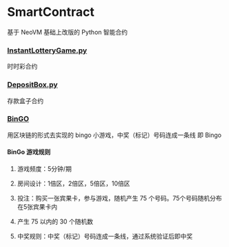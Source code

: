 # SmartContract
基于 NeoVM 基础上改版的 Python 智能合约



### [InstantLotteryGame.py](./InstantLotteryGame.py)

时时彩合约



### [DepositBox.py](./DepositBox.py)

存款盒子合约



###  [BinGO](./BinGoGame.py)

用区块链的形式去实现的 bingo 小游戏，中奖（标记）号码连成一条线 即 Bingo

#### BinGo 游戏规则

1. 游戏频度：5分钟/期

2.  房间设计：1倍区，2倍区，5倍区，10倍区

3. 投注：购买一张宾果卡，参与游戏，随机产生 75 个号码。75个号码随机分布在5张宾果卡内
4.  产生 75 以内的 30 个随机数

4.  中奖规则：中奖（标记）号码连成一条线，通过系统验证后即中奖